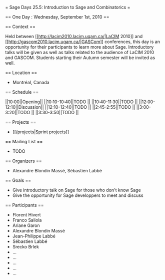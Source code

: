 = Sage Days 25.5: Introduction to Sage and Combinatorics =

== One Day : Wednesday, September 1st, 2010 ==


== Context ==

Held between [[http://lacim2010.lacim.uqam.ca/|LaCIM 2010]] and [[http://gascom2010.lacim.uqam.ca/|GASCom]] conferences, this day is an opportunity for their participants to learn more about Sage. Introductory talks will be given as well as talks related to the audience of LaCIM 2010 and GASCOM. Students starting their Autumn semester will be invited as well.

== Location ==

  * Montréal, Canada

== Schedule ==

||10:00||Opening||
||10:10-10:40||TODO ||
||10:40-11:30||TODO ||
||12:00-12:10||Discussion||
||12:10-12:40||TODO ||
||2:45-2:55||TODO ||
||3:00-3:20||TODO ||
||3:30-3:50||TODO ||

== Projects ==

  * [[/projects|Sprint projects]]

== Mailing List ==

  * TODO

== Organizers ==

  * Alexandre Blondin Massé, Sébastien Labbé

== Goals ==

  * Give introductory talk on Sage for those who don't know Sage
  * Give the opportunity for Sage developpers to meet and discuss

== Participants ==

  * Florent Hivert
  * Franco Saliola
  * Ariane Garon
  * Alexandre Blondin Massé
  * Jean-Philippe Labbé
  * Sébastien Labbé
  * Srecko Brlek
  * ...
  * ...
  * ...
  * ...
  * ...
  

